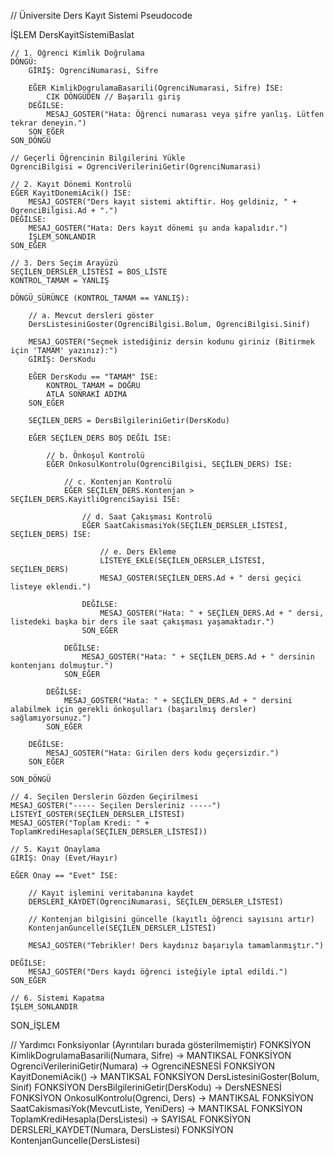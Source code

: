 // Üniversite Ders Kayıt Sistemi Pseudocode

İŞLEM DersKayitSistemiBaslat
    
    // 1. Öğrenci Kimlik Doğrulama
    DÖNGÜ:
        GİRİŞ: OgrenciNumarasi, Sifre
        
        EĞER KimlikDogrulamaBasarili(OgrenciNumarasi, Sifre) İSE:
            CIK DÖNGÜDEN // Başarılı giriş
        DEĞİLSE:
            MESAJ_GOSTER("Hata: Öğrenci numarası veya şifre yanlış. Lütfen tekrar deneyin.")
        SON_EĞER
    SON_DÖNGÜ
    
    // Geçerli Öğrencinin Bilgilerini Yükle
    OgrenciBilgisi = OgrenciVerileriniGetir(OgrenciNumarasi)
    
    // 2. Kayıt Dönemi Kontrolü
    EĞER KayitDonemiAcik() İSE:
        MESAJ_GOSTER("Ders kayıt sistemi aktiftir. Hoş geldiniz, " + OgrenciBilgisi.Ad + ".")
    DEĞİLSE:
        MESAJ_GOSTER("Hata: Ders kayıt dönemi şu anda kapalıdır.")
        İŞLEM_SONLANDIR
    SON_EĞER

    // 3. Ders Seçim Arayüzü
    SEÇİLEN_DERSLER_LİSTESİ = BOS_LİSTE
    KONTROL_TAMAM = YANLIŞ
    
    DÖNGÜ_SÜRÜNCE (KONTROL_TAMAM == YANLIŞ):
        
        // a. Mevcut dersleri göster
        DersListesiniGoster(OgrenciBilgisi.Bolum, OgrenciBilgisi.Sinif)
        
        MESAJ_GOSTER("Seçmek istediğiniz dersin kodunu giriniz (Bitirmek için 'TAMAM' yazınız):")
        GİRİŞ: DersKodu

        EĞER DersKodu == "TAMAM" İSE:
            KONTROL_TAMAM = DOĞRU
            ATLA SONRAKİ ADIMA
        SON_EĞER
        
        SEÇİLEN_DERS = DersBilgileriniGetir(DersKodu)

        EĞER SEÇİLEN_DERS BOŞ DEĞİL İSE:
            
            // b. Önkoşul Kontrolü
            EĞER OnkosulKontrolu(OgrenciBilgisi, SEÇİLEN_DERS) İSE:
            
                // c. Kontenjan Kontrolü
                EĞER SEÇİLEN_DERS.Kontenjan > SEÇİLEN_DERS.KayitliOgrenciSayisi İSE:
                    
                    // d. Saat Çakışması Kontrolü
                    EĞER SaatCakismasiYok(SEÇİLEN_DERSLER_LİSTESİ, SEÇİLEN_DERS) İSE:
                        
                        // e. Ders Ekleme
                        LİSTEYE_EKLE(SEÇİLEN_DERSLER_LİSTESİ, SEÇİLEN_DERS)
                        MESAJ_GOSTER(SEÇİLEN_DERS.Ad + " dersi geçici listeye eklendi.")
                        
                    DEĞİLSE:
                        MESAJ_GOSTER("Hata: " + SEÇİLEN_DERS.Ad + " dersi, listedeki başka bir ders ile saat çakışması yaşamaktadır.")
                    SON_EĞER
                    
                DEĞİLSE:
                    MESAJ_GOSTER("Hata: " + SEÇİLEN_DERS.Ad + " dersinin kontenjanı dolmuştur.")
                SON_EĞER
                
            DEĞİLSE:
                MESAJ_GOSTER("Hata: " + SEÇİLEN_DERS.Ad + " dersini alabilmek için gerekli önkoşulları (başarılmış dersler) sağlamıyorsunuz.")
            SON_EĞER
            
        DEĞİLSE:
            MESAJ_GOSTER("Hata: Girilen ders kodu geçersizdir.")
        SON_EĞER
        
    SON_DÖNGÜ
    
    // 4. Seçilen Derslerin Gözden Geçirilmesi
    MESAJ_GOSTER("----- Seçilen Dersleriniz -----")
    LİSTEYİ_GOSTER(SEÇİLEN_DERSLER_LİSTESİ)
    MESAJ_GOSTER("Toplam Kredi: " + ToplamKrediHesapla(SEÇİLEN_DERSLER_LİSTESİ))
    
    // 5. Kayıt Onaylama
    GİRİŞ: Onay (Evet/Hayır)
    
    EĞER Onay == "Evet" İSE:
        
        // Kayıt işlemini veritabanına kaydet
        DERSLERİ_KAYDET(OgrenciNumarasi, SEÇİLEN_DERSLER_LİSTESİ)
        
        // Kontenjan bilgisini güncelle (kayıtlı öğrenci sayısını artır)
        KontenjanGuncelle(SEÇİLEN_DERSLER_LİSTESİ)
        
        MESAJ_GOSTER("Tebrikler! Ders kaydınız başarıyla tamamlanmıştır.")
        
    DEĞİLSE:
        MESAJ_GOSTER("Ders kaydı öğrenci isteğiyle iptal edildi.")
    SON_EĞER
    
    // 6. Sistemi Kapatma
    İŞLEM_SONLANDIR

SON_İŞLEM

// Yardımcı Fonksiyonlar (Ayrıntıları burada gösterilmemiştir)
FONKSİYON KimlikDogrulamaBasarili(Numara, Sifre) -> MANTIKSAL
FONKSİYON OgrenciVerileriniGetir(Numara) -> OgrenciNESNESİ
FONKSİYON KayitDonemiAcik() -> MANTIKSAL
FONKSİYON DersListesiniGoster(Bolum, Sinif)
FONKSİYON DersBilgileriniGetir(DersKodu) -> DersNESNESİ
FONKSİYON OnkosulKontrolu(Ogrenci, Ders) -> MANTIKSAL
FONKSİYON SaatCakismasiYok(MevcutListe, YeniDers) -> MANTIKSAL
FONKSİYON ToplamKrediHesapla(DersListesi) -> SAYISAL
FONKSİYON DERSLERİ_KAYDET(Numara, DersListesi)
FONKSİYON KontenjanGuncelle(DersListesi)
